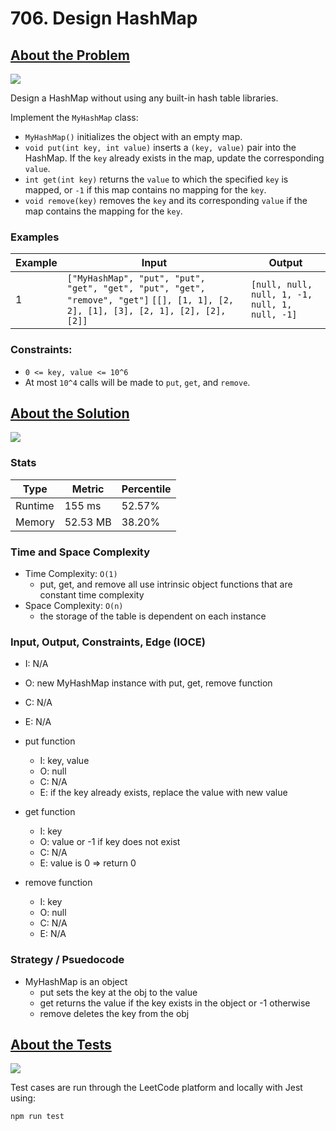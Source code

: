 # 706. Design HashMap

## <a href='https://leetcode.com/problems/design-hashmap/description/?envType=daily-question&envId=2023-10-04'>About the Problem</a>

<img src='https://img.shields.io/badge/LeetCode-FFA116.svg?style=for-the-badge&logo=LeetCode&logoColor=white' />

Design a HashMap without using any built-in hash table libraries.

Implement the `MyHashMap` class:

- `MyHashMap()` initializes the object with an empty map.
- `void put(int key, int value)` inserts a `(key, value)` pair into the HashMap. If the `key` already exists in the map, update the corresponding `value`.
- `int get(int key)` returns the `value` to which the specified `key` is mapped, or `-1` if this map contains no mapping for the `key`.
- `void remove(key)` removes the `key` and its corresponding `value` if the map contains the mapping for the `key`.


### Examples

| Example| Input | Output |
| --- | --- | --- |
| 1 | `["MyHashMap", "put", "put", "get", "get", "put", "get", "remove", "get"]` `[[], [1, 1], [2, 2], [1], [3], [2, 1], [2], [2], [2]]` | `[null, null, null, 1, -1, null, 1, null, -1]` |

### Constraints:

- `0 <= key, value <= 10^6`
- At most `10^4` calls will be made to `put`, `get`, and `remove`.

## <a href='./MyHashMap.js'>About the Solution</a>

<img src='https://img.shields.io/badge/JavaScript-F7DF1E.svg?style=for-the-badge&logo=JavaScript&logoColor=black' />

### Stats
| Type | Metric | Percentile |
| --- | --- | --- |
| Runtime | 155 ms | 52.57% |
| Memory | 52.53 MB | 38.20% |

### Time and Space Complexity
  - Time Complexity: `O(1)`
    - put, get, and remove all use intrinsic object functions that are constant time complexity
  - Space Complexity: `O(n)`
    - the storage of the table is dependent on each instance

### Input, Output, Constraints, Edge (IOCE)

  - I: N/A
  - O: new MyHashMap instance with put, get, remove function
  - C: N/A
  - E: N/A

  - put function
    - I: key, value
    - O: null
    - C: N/A
    - E: if the key already exists, replace the value with new value

  - get function
    - I: key
    - O: value or -1 if key does not exist
    - C: N/A
    - E: value is 0 => return 0

  - remove function
    - I: key
    - O: null
    - C: N/A
    - E: N/A

### Strategy / Psuedocode
- MyHashMap is an object
  - put sets the key at the obj to the value
  - get returns the value if the key exists in the object or -1 otherwise
  - remove deletes the key from the obj

## <a href='./MyHashMap.test.js'>About the Tests</a>

<img src='https://img.shields.io/badge/Jest-C21325.svg?style=for-the-badge&logo=Jest&logoColor=white' />

Test cases are run through the LeetCode platform and locally with Jest using:
```
npm run test
```